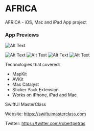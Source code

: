 # AFRICA
AFRICA - iOS, Mac and iPad App project

### App Previews

![Alt Text](https://media-exp1.licdn.com/dms/image/C4E2DAQFt1GJPTl3Yaw/profile-treasury-image-shrink_1280_1280/0/1617298075655?e=1617386400&v=beta&t=UdChKi-BlCD-G1QlL7zmalaFrsd36oRawS2de9f_DJY)

![Alt Text](https://media.giphy.com/media/XzPI3fVSD51nlxHxsU/giphy.gif)
![Alt Text](https://media.giphy.com/media/o83kUQy7VDKh0vH3JM/giphy.gif)
![Alt Text](https://media.giphy.com/media/Wi8lunGdpbmAWD9LvQ/giphy.gif)
![Alt Text](https://media.giphy.com/media/3O53iVHDNDyOu6Flkr/giphy.gif)

Technologies that covered:
- MapKit
- AVKit
- Mac Catalyst
- Sticker Pack Extension
- Works on iPhone, iPad and Mac

SwiftUI MasterClass

Website: https://swiftuimasterclass.com

Twitter: https://twitter.com/robertpetras
